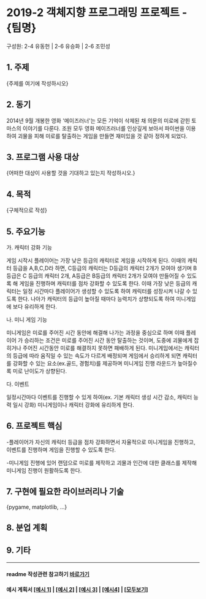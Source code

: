 # 2019-2 객체지향 프로그래밍 프로젝트 - **{팀명}**
구성원: 2-4 유동헌 | 2-6 유승화 | 2-6 조민성

## 1. 주제
{주제를 여기에 작성하시오}

## 2. 동기
2014년 9월 개봉한 영화 '메이즈러너'는 모든 기억이 삭제된 채 의문의 미로에 갇힌 토마스의 이야기를 다룬다. 
조원 모두 영화 메이즈러너를 인상깊게 보아서 파이썬을 이용하여 괴물을 피해 미로를 탈출하는 게임을 만들면 재미있을 것 같아 정하게 되었다. 

## 3. 프로그램 사용 대상
{어떠한 대상이 사용할 것을 기대하고 있는지 작성하시오.}

## 4. 목적
{구체적으로 작성}

## 5. 주요기능
가. 캐릭터 강화 기능

게임 시작시 플레이어는 가장 낮은 등급의 캐릭터로 게임을 시작하게 된다. 이때의 캐릭터 등급을 A,B,C,D라 하면, C등급의 캐릭터는 D등급의 캐릭터 2개가 모여야 생기며 B등급은 C   등급의 캐릭터 2개, A등급은 B등급의 캐릭터 2개가 모여야 만들어질 수 있도록 해 게임을 진행하며 캐릭터를 점차 강화할 수 있도록 한다. 이때 가장 낮은 등급의 캐릭터는 일정 시간마다 플레이어가 생성할 수 있도록 하여 캐릭터를 성장시켜 나갈 수 있도록 한다. 나아가 캐릭터의 등급이 높아질 때마다 능력치가 상향되도록 하여 미니게임에 보다 유리하게 한다. 
 
나. 미니 게임 기능

미니게임은 미로를 주어진 시간 동안에 해결해 나가는 과정을 중심으로 하며 이때 플레이어 가 승리하는 조건은 미로를 주어진 시간 동안 탈출하는 것이며, 도중에 괴물에게 잡히거나 주어진 시간동안 미로를 해결하지 못하면 패배하게 된다. 미니게임에서는 캐릭터의 등급에 따라 움직일 수 있는 속도가 다르게 배정되며 게임에서 승리하게 되면 캐릭터를 강화할 수 있는 요소(ex.골드, 경험치)를 제공하며 미니게임 진행 라운드가 높아질수록 미로 난이도가 상향된다. 
 
다. 이벤트

일정시간마다 이벤트를 진행할 수 있게 하여(ex. 기본 캐릭터 생성 시간 감소, 캐릭터 능력   일시 강화) 미니게임이나 캐릭터 강화에 유리하게 한다.

## 6. 프로젝트 핵심
-플레이어가 자신의 캐릭터 등급을 점차 강화하면서 자율적으로 미니게임을 진행하고, 이벤트를 진행하며 게임을 진행할 수 있도록 한다. 

-미니게임 진행에 있어 랜덤으로 미로를 제작하고 괴물과 인간에 대한 클래스를 제작해 미니게임 진행이 원활하도록 한다.

## 7. 구현에 필요한 라이브러리나 기술
{pygame, matplotlib,  ...}

## 8. **분업 계획**


## 9. 기타

<hr>

#### readme 작성관련 참고하기 [바로가기](https://heropy.blog/2017/09/30/markdown/)

#### 예시 계획서 [[예시 1]](https://docs.google.com/document/d/1hcuGhTtmiTUxuBtr3O6ffrSMahKNhEj33woE02V-84U/edit?usp=sharing) | [[예시 2]](https://docs.google.com/document/d/1FmxTZvmrroOW4uZ34Xfyyk9ejrQNx6gtsB6k7zOvHYE/edit?usp=sharing) | [[예시 3]](https://github.com/goldmango328/2018-OOP-Python-Light) | [[예시4]](https://github.com/ssy05468/2018-OOP-Python-lightbulb) | [[모두보기]](https://github.com/kadragon/oop_project_ex/network/members)
